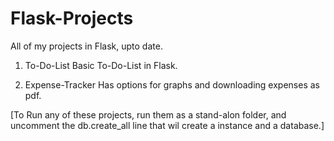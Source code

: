 # Flask-Projects
 All of my projects in Flask, upto date.

 1. To-Do-List
  Basic To-Do-List in Flask.

 2. Expense-Tracker
  Has options for graphs and downloading expenses as pdf.

[To Run any of these projects, run them as a stand-alon folder, and uncomment the db.create_all line that wil create a instance and a database.]